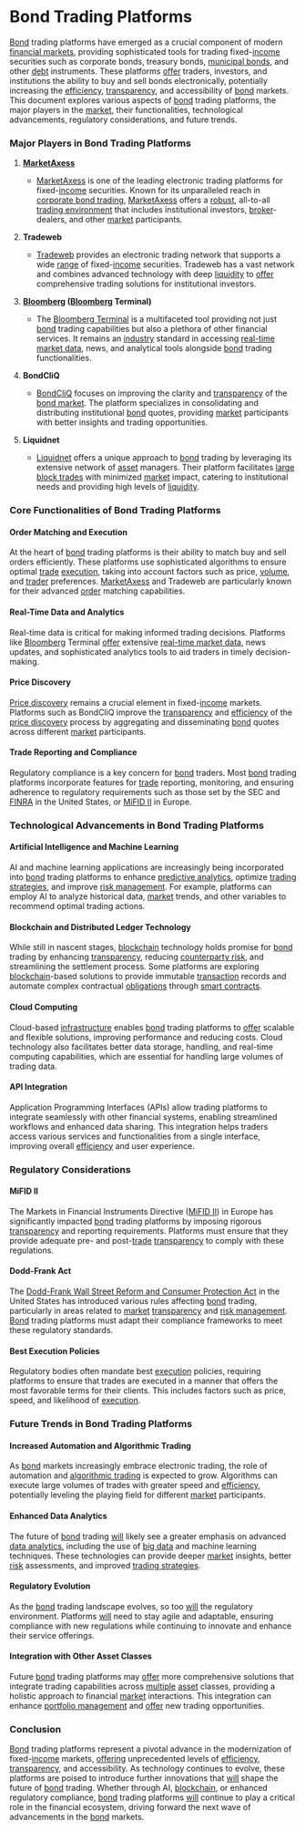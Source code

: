 # Bond Trading Platforms

[Bond](../b/bond.md) trading platforms have emerged as a crucial component of modern [financial markets](../f/financial_market.md), providing sophisticated tools for trading fixed-[income](../i/income.md) securities such as corporate bonds, treasury bonds, [municipal bonds](../m/municipal_bonds.md), and other [debt](../d/debt.md) instruments. These platforms [offer](../o/offer.md) traders, investors, and institutions the ability to buy and sell bonds electronically, potentially increasing the [efficiency](../e/efficiency.md), [transparency](../t/transparency.md), and accessibility of [bond](../b/bond.md) markets. This document explores various aspects of [bond](../b/bond.md) trading platforms, the major players in the [market](../m/market.md), their functionalities, technological advancements, regulatory considerations, and future trends.

### Major Players in Bond Trading Platforms

1. **[MarketAxess](../m/marketaxess.md)**
   - [MarketAxess](https://www.marketaxess.com/) is one of the leading electronic trading platforms for fixed-[income](../i/income.md) securities. Known for its unparalleled reach in [corporate bond trading](../c/corporate_bond_trading.md), [MarketAxess](../m/marketaxess.md) offers a [robust](../r/robust.md), all-to-all [trading environment](../t/trading_environment.md) that includes institutional investors, [broker](../b/broker.md)-dealers, and other [market](../m/market.md) participants.

2. **Tradeweb**
   - [Tradeweb](https://www.tradeweb.com/) provides an electronic trading network that supports a wide [range](../r/range.md) of fixed-[income](../i/income.md) securities. Tradeweb has a vast network and combines advanced technology with deep [liquidity](../l/liquidity.md) to [offer](../o/offer.md) comprehensive trading solutions for institutional investors.

3. **[Bloomberg](../b/bloomberg.md) ([Bloomberg](../b/bloomberg.md) Terminal)**
   - The [Bloomberg Terminal](https://www.bloomberg.com/professional/solution/bloomberg-terminal/) is a multifaceted tool providing not just [bond](../b/bond.md) trading capabilities but also a plethora of other financial services. It remains an [industry](../i/industry.md) standard in accessing [real-time market data](../r/real-time_market_data.md), news, and analytical tools alongside [bond](../b/bond.md) trading functionalities.

4. **BondCliQ**
   - [BondCliQ](https://www.bondcliq.com/) focuses on improving the clarity and [transparency](../t/transparency.md) of the [bond market](../b/bond_market.md). The platform specializes in consolidating and distributing institutional [bond](../b/bond.md) quotes, providing [market](../m/market.md) participants with better insights and trading opportunities.

5. **Liquidnet**
   - [Liquidnet](https://www.liquidnet.com/) offers a unique approach to [bond](../b/bond.md) trading by leveraging its extensive network of [asset](../a/asset.md) managers. Their platform facilitates [large block trades](../l/large_block_trades.md) with minimized [market](../m/market.md) impact, catering to institutional needs and providing high levels of [liquidity](../l/liquidity.md).

### Core Functionalities of Bond Trading Platforms

#### Order Matching and Execution
At the heart of [bond](../b/bond.md) trading platforms is their ability to match buy and sell orders efficiently. These platforms use sophisticated algorithms to ensure optimal [trade](../t/trade.md) [execution](../e/execution.md), taking into account factors such as price, [volume](../v/volume.md), and [trader](../t/trader.md) preferences. [MarketAxess](../m/marketaxess.md) and Tradeweb are particularly known for their advanced [order](../o/order.md) matching capabilities.

#### Real-Time Data and Analytics
Real-time data is critical for making informed trading decisions. Platforms like [Bloomberg](../b/bloomberg.md) Terminal [offer](../o/offer.md) extensive [real-time market data](../r/real-time_market_data.md), news updates, and sophisticated analytics tools to aid traders in timely decision-making.

#### Price Discovery
[Price discovery](../p/price_discovery.md) remains a crucial element in fixed-[income](../i/income.md) markets. Platforms such as BondCliQ improve the [transparency](../t/transparency.md) and [efficiency](../e/efficiency.md) of the [price discovery](../p/price_discovery.md) process by aggregating and disseminating [bond](../b/bond.md) quotes across different [market](../m/market.md) participants.

#### Trade Reporting and Compliance
Regulatory compliance is a key concern for [bond](../b/bond.md) traders. Most [bond](../b/bond.md) trading platforms incorporate features for [trade](../t/trade.md) reporting, monitoring, and ensuring adherence to regulatory requirements such as those set by the SEC and [FINRA](../f/finra.md) in the United States, or [MiFID II](../m/mifid_ii.md) in Europe.

### Technological Advancements in Bond Trading Platforms

#### Artificial Intelligence and Machine Learning
AI and machine learning applications are increasingly being incorporated into [bond](../b/bond.md) trading platforms to enhance [predictive analytics](../p/predictive_analytics.md), optimize [trading strategies](../t/trading_strategies.md), and improve [risk management](../r/risk_management.md). For example, platforms can employ AI to analyze historical data, [market](../m/market.md) trends, and other variables to recommend optimal trading actions.

#### Blockchain and Distributed Ledger Technology
While still in nascent stages, [blockchain](../b/blockchain_in_trading.md) technology holds promise for [bond](../b/bond.md) trading by enhancing [transparency](../t/transparency.md), reducing [counterparty risk](../c/counterparty_risk.md), and streamlining the settlement process. Some platforms are exploring [blockchain](../b/blockchain_in_trading.md)-based solutions to provide immutable [transaction](../t/transaction.md) records and automate complex contractual [obligations](../o/obligation.md) through [smart contracts](../s/smart_contracts_in_trading.md).

#### Cloud Computing
Cloud-based [infrastructure](../i/infrastructure.md) enables [bond](../b/bond.md) trading platforms to [offer](../o/offer.md) scalable and flexible solutions, improving performance and reducing costs. Cloud technology also facilitates better data storage, handling, and real-time computing capabilities, which are essential for handling large volumes of trading data.

#### API Integration
Application Programming Interfaces (APIs) allow trading platforms to integrate seamlessly with other financial systems, enabling streamlined workflows and enhanced data sharing. This integration helps traders access various services and functionalities from a single interface, improving overall [efficiency](../e/efficiency.md) and user experience.

### Regulatory Considerations

#### MiFID II
The Markets in Financial Instruments Directive ([MiFID II](../m/mifid_ii.md)) in Europe has significantly impacted [bond](../b/bond.md) trading platforms by imposing rigorous [transparency](../t/transparency.md) and reporting requirements. Platforms must ensure that they provide adequate pre- and post-[trade](../t/trade.md) [transparency](../t/transparency.md) to comply with these regulations.

#### Dodd-Frank Act
The [Dodd-Frank Wall Street Reform and Consumer Protection Act](../d/dodd-frank_wall_street_reform_and_consumer_protection_act.md) in the United States has introduced various rules affecting [bond](../b/bond.md) trading, particularly in areas related to [market](../m/market.md) [transparency](../t/transparency.md) and [risk management](../r/risk_management.md). [Bond](../b/bond.md) trading platforms must adapt their compliance frameworks to meet these regulatory standards.

#### Best Execution Policies
Regulatory bodies often mandate best [execution](../e/execution.md) policies, requiring platforms to ensure that trades are executed in a manner that offers the most favorable terms for their clients. This includes factors such as price, speed, and likelihood of [execution](../e/execution.md).

### Future Trends in Bond Trading Platforms

#### Increased Automation and Algorithmic Trading
As [bond](../b/bond.md) markets increasingly embrace electronic trading, the role of automation and [algorithmic trading](../a/algorithmic_trading.md) is expected to grow. Algorithms can execute large volumes of trades with greater speed and [efficiency](../e/efficiency.md), potentially leveling the playing field for different [market](../m/market.md) participants.

#### Enhanced Data Analytics
The future of [bond](../b/bond.md) trading [will](../w/will.md) likely see a greater emphasis on advanced [data analytics](../d/data_analytics.md), including the use of [big data](../b/big_data_in_trading.md) and machine learning techniques. These technologies can provide deeper [market](../m/market.md) insights, better [risk](../r/risk.md) assessments, and improved [trading strategies](../t/trading_strategies.md).

#### Regulatory Evolution
As the [bond](../b/bond.md) trading landscape evolves, so too [will](../w/will.md) the regulatory environment. Platforms [will](../w/will.md) need to stay agile and adaptable, ensuring compliance with new regulations while continuing to innovate and enhance their service offerings.

#### Integration with Other Asset Classes
Future [bond](../b/bond.md) trading platforms may [offer](../o/offer.md) more comprehensive solutions that integrate trading capabilities across [multiple](../m/multiple.md) [asset](../a/asset.md) classes, providing a holistic approach to financial [market](../m/market.md) interactions. This integration can enhance [portfolio management](../p/portfolio_management.md) and [offer](../o/offer.md) new trading opportunities.

### Conclusion

[Bond](../b/bond.md) trading platforms represent a pivotal advance in the modernization of fixed-[income](../i/income.md) markets, [offering](../o/offering.md) unprecedented levels of [efficiency](../e/efficiency.md), [transparency](../t/transparency.md), and accessibility. As technology continues to evolve, these platforms are poised to introduce further innovations that [will](../w/will.md) shape the future of [bond](../b/bond.md) trading. Whether through AI, [blockchain](../b/blockchain_in_trading.md), or enhanced regulatory compliance, [bond](../b/bond.md) trading platforms [will](../w/will.md) continue to play a critical role in the financial ecosystem, driving forward the next wave of advancements in the [bond](../b/bond.md) markets.
